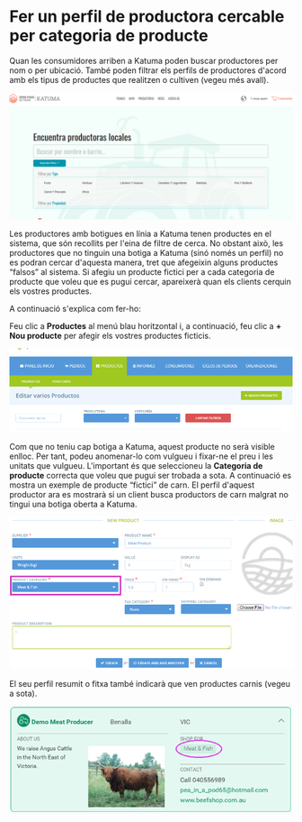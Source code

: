 # Fer un perfil de productora cercable per categoria de producte

Quan les consumidores arriben a Katuma poden buscar productores per nom o per ubicació. També poden filtrar els perfils de productores d'acord amb els tipus de productes que realitzen o cultiven \(vegeu més avall\).

![](../../.gitbook/assets/encuentraproductoras.png)

Les productores amb botigues en línia a Katuma tenen productes en el sistema, que són recollits per l'eina de filtre de cerca. No obstant això, les productores que no tinguin una botiga a Katuma \(sinó només un perfil\) no es podran cercar d'aquesta manera, tret que afegeixin alguns productes “falsos” al sistema. Si afegiu un producte fictici per a cada categoria de producte que voleu que es pugui cercar, apareixerà quan els clients cerquin els vostres productes.

A continuació s'explica com fer-ho:

Feu clic a **Productes** al menú blau horitzontal i, a continuació, feu clic a **+ Nou producte** per afegir els vostres productes ficticis.

![](../../.gitbook/assets/nuevoproducto.png)

Com que no teniu cap botiga a Katuma, aquest producte no serà visible enlloc. Per tant, podeu anomenar-lo com vulgueu i fixar-ne el preu i les unitats que vulgueu. L'important és que seleccioneu la **Categoria de producte** correcta que voleu que pugui ser trobada a sota. A continuació es mostra un exemple de producte “fictici” de carn. El perfil d'aquest productor ara es mostrarà si un client busca productors de carn malgrat no tingui una botiga oberta a Katuma.

![](../../.gitbook/assets/imatge%20%282%29.png)

El seu perfil resumit o fitxa també indicarà que ven productes carnis \(vegeu a sota\).

![](../../.gitbook/assets/imatge%20%2823%29.png)

  
 

